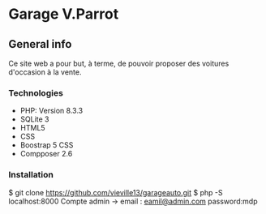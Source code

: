# Garage V.Parrot

## General info

Ce site web a pour but, à terme, de pouvoir proposer des voitures d'occasion à la vente.

### Technologies

- PHP: Version 8.3.3
- SQLite 3
- HTML5
- CSS
- Boostrap 5 CSS
- Compposer 2.6

### Installation

$ git clone https://github.com/vieville13/garageauto.git
$ php -S localhost:8000
Compte admin -> email : eamil@admin.com password:mdp
